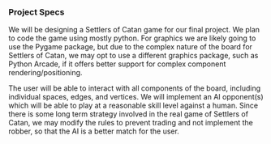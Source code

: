 ### Project Specs

We will be designing a Settlers of Catan game for our final project. We plan to code the game using mostly python. For graphics we are likely going to use the Pygame package, but due to the complex nature of the board for Settlers of Catan, we may opt to use a different graphics package, such as Python Arcade, if it offers better support for complex component rendering/positioning.

The user will be able to interact with all components of the board, including individual spaces, edges, and vertices. We will implement an AI opponent(s) which will be able to play at a reasonable skill level against a human. Since there is some long term strategy involved in the real game of Settlers of Catan, we may modify the rules to prevent trading and not implement the robber, so that the AI is a better match for the user.
